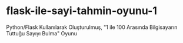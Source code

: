 # flask-ile-sayi-tahmin-oyunu-1
Python/Flask Kullanılarak Oluşturulmuş, "1 ile 100 Arasında Bilgisayarın Tuttuğu Sayıyı Bulma" Oyunu
